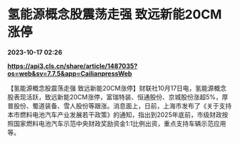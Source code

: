 # 氢能源概念股震荡走强 致远新能20CM涨停

**2023-10-17 02:26**

**https://api3.cls.cn/share/article/1487035?os=web&sv=7.7.5&app=CailianpressWeb**

【氢能源概念股震荡走强 致远新能20CM涨停】财联社10月17日电，氢能源概念股表现活跃，致远新能20CM涨停，富瑞特装、恒通股份、京城股份涨超5%，厚普股份、蜀道装备、雪人股份等跟涨。消息面上，日前，上海市发布了《关于支持本市燃料电池汽车产业发展若干政策》的通知，指出到2025年底前，市级财政按照国家燃料电池汽车示范中央财政奖励资金1:1比例出资，重点支持车辆示范应用等。